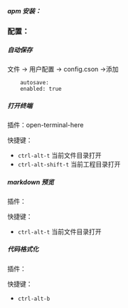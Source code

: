 ##### apm 安装：

### 配置：

##### 自动保存

文件 -> 用户配置 -> config.cson ->添加

```
	autosave:
	enabled: true
```

##### 打开终端

插件：open-terminal-here

快捷键：

-	`ctrl-alt-t` 当前文件目录打开
-	`ctrl-alt-shift-t` 当前工程目录打开

##### markdown 预览

插件：

快捷键：

-	`ctrl-alt-t` 当前文件目录打开

##### 代码格式化

插件：

快捷键：

-	`ctrl-alt-b`
